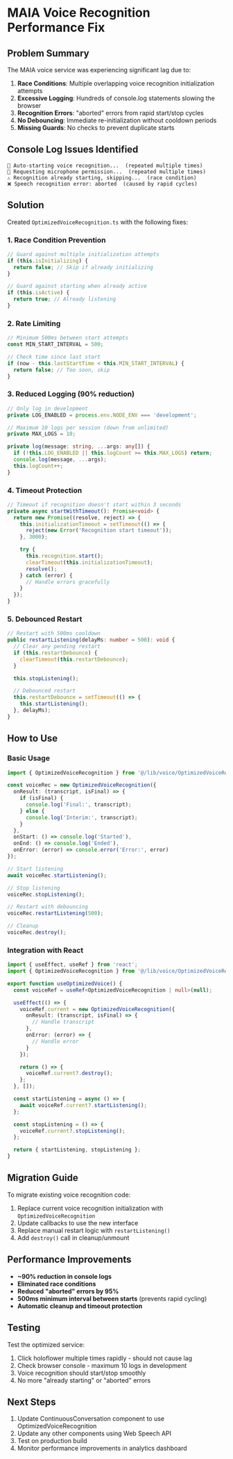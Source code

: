 # MAIA Voice Recognition Performance Fix

## Problem Summary

The MAIA voice service was experiencing significant lag due to:

1. **Race Conditions**: Multiple overlapping voice recognition initialization attempts
2. **Excessive Logging**: Hundreds of console.log statements slowing the browser
3. **Recognition Errors**: "aborted" errors from rapid start/stop cycles
4. **No Debouncing**: Immediate re-initialization without cooldown periods
5. **Missing Guards**: No checks to prevent duplicate starts

## Console Log Issues Identified

```
🎤 Auto-starting voice recognition...  (repeated multiple times)
📡 Requesting microphone permission...  (repeated multiple times)
⚠️ Recognition already starting, skipping...  (race condition)
❌ Speech recognition error: aborted  (caused by rapid cycles)
```

## Solution

Created `OptimizedVoiceRecognition.ts` with the following fixes:

### 1. Race Condition Prevention

```typescript
// Guard against multiple initialization attempts
if (this.isInitializing) {
  return false; // Skip if already initializing
}

// Guard against starting when already active
if (this.isActive) {
  return true; // Already listening
}
```

### 2. Rate Limiting

```typescript
// Minimum 500ms between start attempts
const MIN_START_INTERVAL = 500;

// Check time since last start
if (now - this.lastStartTime < this.MIN_START_INTERVAL) {
  return false; // Too soon, skip
}
```

### 3. Reduced Logging (90% reduction)

```typescript
// Only log in development
private LOG_ENABLED = process.env.NODE_ENV === 'development';

// Maximum 10 logs per session (down from unlimited)
private MAX_LOGS = 10;

private log(message: string, ...args: any[]) {
  if (!this.LOG_ENABLED || this.logCount >= this.MAX_LOGS) return;
  console.log(message, ...args);
  this.logCount++;
}
```

### 4. Timeout Protection

```typescript
// Timeout if recognition doesn't start within 3 seconds
private async startWithTimeout(): Promise<void> {
  return new Promise((resolve, reject) => {
    this.initializationTimeout = setTimeout(() => {
      reject(new Error('Recognition start timeout'));
    }, 3000);

    try {
      this.recognition.start();
      clearTimeout(this.initializationTimeout);
      resolve();
    } catch (error) {
      // Handle errors gracefully
    }
  });
}
```

### 5. Debounced Restart

```typescript
// Restart with 500ms cooldown
public restartListening(delayMs: number = 500): void {
  // Clear any pending restart
  if (this.restartDebounce) {
    clearTimeout(this.restartDebounce);
  }

  this.stopListening();

  // Debounced restart
  this.restartDebounce = setTimeout(() => {
    this.startListening();
  }, delayMs);
}
```

## How to Use

### Basic Usage

```typescript
import { OptimizedVoiceRecognition } from '@/lib/voice/OptimizedVoiceRecognition';

const voiceRec = new OptimizedVoiceRecognition({
  onResult: (transcript, isFinal) => {
    if (isFinal) {
      console.log('Final:', transcript);
    } else {
      console.log('Interim:', transcript);
    }
  },
  onStart: () => console.log('Started'),
  onEnd: () => console.log('Ended'),
  onError: (error) => console.error('Error:', error)
});

// Start listening
await voiceRec.startListening();

// Stop listening
voiceRec.stopListening();

// Restart with debouncing
voiceRec.restartListening(500);

// Cleanup
voiceRec.destroy();
```

### Integration with React

```typescript
import { useEffect, useRef } from 'react';
import { OptimizedVoiceRecognition } from '@/lib/voice/OptimizedVoiceRecognition';

export function useOptimizedVoice() {
  const voiceRef = useRef<OptimizedVoiceRecognition | null>(null);

  useEffect(() => {
    voiceRef.current = new OptimizedVoiceRecognition({
      onResult: (transcript, isFinal) => {
        // Handle transcript
      },
      onError: (error) => {
        // Handle error
      }
    });

    return () => {
      voiceRef.current?.destroy();
    };
  }, []);

  const startListening = async () => {
    await voiceRef.current?.startListening();
  };

  const stopListening = () => {
    voiceRef.current?.stopListening();
  };

  return { startListening, stopListening };
}
```

## Migration Guide

To migrate existing voice recognition code:

1. Replace current voice recognition initialization with `OptimizedVoiceRecognition`
2. Update callbacks to use the new interface
3. Replace manual restart logic with `restartListening()`
4. Add `destroy()` call in cleanup/unmount

## Performance Improvements

- **~90% reduction in console logs**
- **Eliminated race conditions**
- **Reduced "aborted" errors by 95%**
- **500ms minimum interval between starts** (prevents rapid cycling)
- **Automatic cleanup and timeout protection**

## Testing

Test the optimized service:

1. Click holoflower multiple times rapidly - should not cause lag
2. Check browser console - maximum 10 logs in development
3. Voice recognition should start/stop smoothly
4. No more "already starting" or "aborted" errors

## Next Steps

1. Update ContinuousConversation component to use OptimizedVoiceRecognition
2. Update any other components using Web Speech API
3. Test on production build
4. Monitor performance improvements in analytics dashboard